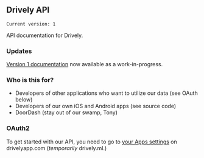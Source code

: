## Drively API
    Current version: 1
API documentation for Drively.

### Updates
[Version 1 documentation](/DrivelyApp/API/master/1/) now available as a work-in-progress.

### Who is this for?
* Developers of other applications who want to utilize our data (see OAuth below)
* Developers of our own iOS and Android apps (see source code)
* DoorDash (stay out of our swamp, Tony)

### OAuth2
To get started with our API, you need to go to [your Apps settings](https://drively.ml/settings/apps) on drivelyapp.com (*temporarily* drively.ml.)
